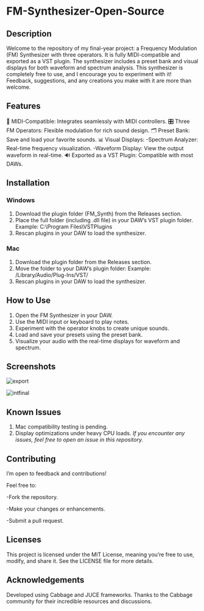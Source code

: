 # FM-Synthesizer-Open-Source

## **Description**

Welcome to the repository of my final-year project: a Frequency Modulation (FM) Synthesizer with three operators. It is fully MIDI-compatible and exported as a VST plugin. 
The synthesizer includes a preset bank and visual displays for both waveform and spectrum analysis.
This synthesizer is completely free to use, and I encourage you to experiment with it! Feedback, suggestions, and any creations you make with it are more than welcome.

## **Features**

🎹 MIDI-Compatible: Integrates seamlessly with MIDI controllers.
🎛️ Three FM Operators: Flexible modulation for rich sound design.
🗂️ Preset Bank: Save and load your favorite sounds.
📊 Visual Displays:
  -Spectrum Analyzer: Real-time frequency visualization.
  -Waveform Display: View the output waveform in real-time.
🔊 Exported as a VST Plugin: Compatible with most DAWs.

## **Installation**

### **Windows**
1. Download the plugin folder (FM_Synth) from the Releases section.
2. Place the full folder (including .dll file) in your DAW’s VST plugin folder.
    Example: C:\Program Files\VSTPlugins
3. Rescan plugins in your DAW to load the synthesizer.

### **Mac** 
1. Download the plugin folder from the Releases section.
2. Move the folder to your DAW’s plugin folder:
  Example: /Library/Audio/Plug-Ins/VST/
3. Rescan plugins in your DAW to load the synthesizer.
        
## **How to Use**

1. Open the FM Synthesizer in your DAW.
2. Use the MIDI input or keyboard to play notes.
3. Experiment with the operator knobs to create unique sounds.
4. Load and save your presets using the preset bank.
5. Visualize your audio with the real-time displays for waveform and spectrum.


## **Screenshots**

![export](https://github.com/user-attachments/assets/c93063c4-d51d-434a-9320-1fc89357fc0a)

![intfinal](https://github.com/user-attachments/assets/105ca362-3d83-4675-a5ea-75852a60ba2b)


## **Known Issues**

1. Mac compatibility testing is pending.
2. Display optimizations under heavy CPU loads.
*If you encounter any issues, feel free to open an issue in this repository.*

## **Contributing**

I’m open to feedback and contributions! 

Feel free to:

   -Fork the repository.
  
   -Make your changes or enhancements.
  
   -Submit a pull request.

## **Licenses**
This project is licensed under the MIT License, meaning you’re free to use, modify, and share it. See the LICENSE file for more details.

## **Acknowledgements**
Developed using Cabbage and JUCE frameworks.
Thanks to the Cabbage community for their incredible resources and discussions.


